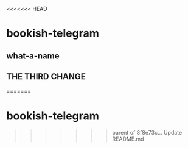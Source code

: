 <<<<<<< HEAD
# bookish-telegram
## what-a-name
## THE THIRD CHANGE
=======
# bookish-telegram
>>>>>>> parent of 8f8e73c... Update README.md
